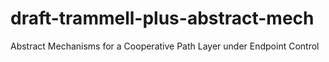 # draft-trammell-plus-abstract-mech
Abstract Mechanisms for a Cooperative Path Layer under Endpoint Control
